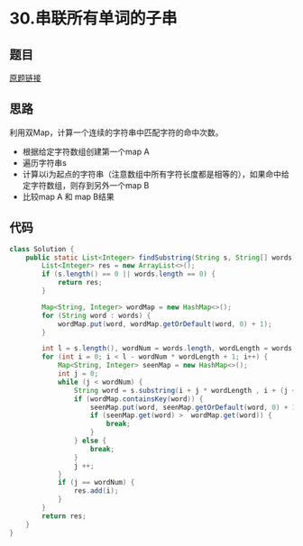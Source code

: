 # 30.串联所有单词的子串
## 题目
[原题链接](https://leetcode.com/problems/substring-with-concatenation-of-all-words/)

## 思路
利用双Map，计算一个连续的字符串中匹配字符的命中次数。
- 根据给定字符数组创建第一个map A
- 遍历字符串s
- 计算以i为起点的字符串（注意数组中所有字符长度都是相等的），如果命中给定字符数组，则存到另外一个map B
- 比较map A 和 map B结果

## 代码
```java
class Solution {
    public static List<Integer> findSubstring(String s, String[] words) {
        List<Integer> res = new ArrayList<>();
        if (s.length() == 0 || words.length == 0) {
            return res;
        }

        Map<String, Integer> wordMap = new HashMap<>();
        for (String word : words) {
            wordMap.put(word, wordMap.getOrDefault(word, 0) + 1);
        }

        int l = s.length(), wordNum = words.length, wordLength = words[0].length();
        for (int i = 0; i < l - wordNum * wordLength + 1; i++) {
            Map<String, Integer> seenMap = new HashMap<>();
            int j = 0;
            while (j < wordNum) {
                String word = s.substring(i + j * wordLength , i + (j + 1) * wordLength);
                if (wordMap.containsKey(word)) {
                    seenMap.put(word, seenMap.getOrDefault(word, 0) + 1);
                    if (seenMap.get(word) >  wordMap.get(word)) {
                        break;
                    }
                } else {
                    break;
                }
                j ++;
            }
            if (j == wordNum) {
                res.add(i);
            }
        }
        return res;
    }
}
```